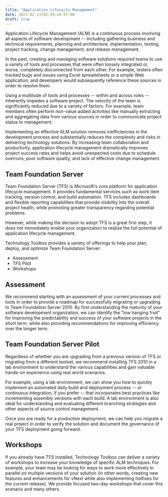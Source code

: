 ```yaml
---
title: "Application Lifecycle Management"
date: 2021-02-11T05:59:24-07:00
draft: true
---
```


Application Lifecycle Management (ALM) is a continuous process involving all
aspects of software development -- including gathering business and technical
requirements, planning and architecture, implementation, testing, project
tracking, change management, and release management.

In the past, creating and managing software solutions required teams to use a
variety of tools and processes that were often loosely integrated or, worse,
completely disconnected from each other. For example, testers often tracked bugs
and issues using Excel spreadsheets or a simple Web application, and developers
would subsequently reference these sources in order to resolve them.

Using a multitude of tools and processes -- within and across roles --
inherently impedes a software project. The velocity of the team is significantly
reduced due to a variety of factors. For example, team members often perform
non-value added activities like manually extracting and aggregating data from
various sources in order to communicate project status to management.

Implementing an effective ALM solution removes inefficiencies in the development
process and substantially reduces the complexity and risks in delivering
technology solutions. By increasing team collaboration and productivity,
application lifecycle management dramatically improves project success rates and
helps avoid unexpected costs due to schedule overruns, poor software quality,
and lack of effective change management.

## Team Foundation Server

Team Foundation Server (TFS) is Microsoft's core platform for application
lifecycle management. It provides fundamental services such as work item
tracking, version control, and build automation. TFS includes dashboards and
flexible reporting capabilities that provide visibility into the overall project
health, while promoting greater transparency regarding potential problems.

However, while making the decision to adopt TFS is a great first step, it does
not immediately enable your organization to realize the full potential of
application lifecycle management.

Technology Toolbox provides a variety of offerings to help your plan, deploy,
and optimize Team Foundation Server:

- Assessment
- TFS Pilot
- Workshops

## Assessment

We recommend starting with an assessment of your current processes and tools in
order to provide a roadmap for successfully migrating or upgrading to Team
Foundation Server 2010. By first understanding the maturity of your software
development organization, we can identify the "low hanging fruit" for improving
the predictability and success of your software projects in the short term,
while also providing recommendations for improving efficiency over the longer
term.

## Team Foundation Server Pilot

Regardless of whether you are upgrading from a previous version of TFS or
migrating from a different toolset, we recommend installing TFS 2010 in a lab
environment to understand the various capabilities and gain valuable hands-on
experience using real world scenarios.

For example, using a lab environment, we can show you how to quickly implement
an automated daily build and deployment process -- or continuous integration, if
you prefer -- that incorporates best practices like incrementing assembly
versions with each build. A lab environment is also ideal for understanding and
evaluating different branching strategies and other aspects of source control
management.

Once you are ready for a production deployment, we can help you migrate a real
project in order to verify the solution and document the governance of your TFS
deployment going forward.

## Workshops

If you already have TFS installed, Technology Toolbox can deliver a variety of
workshops to increase your knowledge of specific ALM techniques. For example,
your team may be looking for ways to work more effectively in parallel on
multiple versions of your solution (in other words, creating new features and
enhancements for vNext while also implementing hotfixes for the current
release). We provide focused two-day workshops that cover this scenario and many
others.

